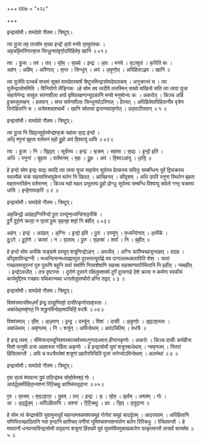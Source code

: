 +++
title = "०२८"

+++


इन्द्रासोमौ। वामदेवो गौतमः। त्रिष्टुप्।

त्वा यु॒जा तव॒ तत्सो॑म स॒ख्य इन्द्रो॑ अ॒पो मन॑वे स॒स्रुत॑स्कः ।  
अह॒न्नहि॒मरि॑णात्स॒प्त सिन्धू॒नपा॑वृणो॒दपि॑हितेव॒ खानि॑ ॥ ०१॥

त्वा । यु॒जा । तव॑ । तत् । सो॒म॒ । स॒ख्ये । इन्द्रः॑ । अ॒पः । मन॑वे । स॒ऽस्रुतः॑ । क॒रिति॑ कः ।  
अह॑न् । अहि॑म् । अरि॑णात् । स॒प्त । सिन्धू॑न् । अप॑ । अ॒वृ॒णो॒त् । अपि॑हिताऽइव । खानि॑ ॥

त्वा युजेति पञ्चर्चं सप्तमं सूक्तं वामदेवस्यार्षं त्रैष्टुभमिन्द्रासोमदेवताकम् । अनुक्रान्तं च । त्वा युजैन्द्रासोममिति । विनियोगो लैङ्गिकः ॥हे सोम तव त्वदीये तत्तस्मिन् सख्ये सखित्वे सति त्वा त्वया युजा सहायेनेन्द्रः सस्रुतः सरणशीला अपो वृष्तिलक्षणान्युदकानि मनवे मनुष्येभ्यः कः । अकरोत् । किञ्च अहिं व्रुत्रमसुरमहन् । हतवान् । सप्त सर्पणशीलाः सिन्धूनपोऽरिणात् । प्रैरयत् । अपिहितेवापिहितानीव वृत्रेण तिरोहितानि च । अत्रेवशब्दश्चार्थे । खानि स्रोतसां द्वाराण्यपावृणोत् । उद्घाटीतवान् ॥ १ ॥

इन्द्रासोमौ। वामदेवो गौतमः। त्रिष्टुप्।

त्वा यु॒जा नि खि॑द॒त्सूर्य॒स्येन्द्र॑श्च॒क्रं सह॑सा स॒द्य इ॑न्दो ।  
अधि॒ ष्णुना॑ बृह॒ता वर्त॑मानं म॒हो द्रु॒हो अप॑ वि॒श्वायु॑ धायि ॥ ०२॥

त्वा । यु॒जा । नि । खि॒द॒त् । सूर्य॑स्य । इन्द्रः॑ । च॒क्रम् । सह॑सा । स॒द्यः । इ॒न्दो॒ इति॑ ।  
अधि॑ । स्नुना॑ । बृ॒ह॒ता । वर्त॑मानम् । म॒हः । द्रु॒हः । अप॑ । वि॒श्वऽआ॑यु । धा॒यि॒ ॥

हे इन्दो सोम इन्द्रः सद्यः सपदि त्वा त्वया युजा सहायेन सूर्यस्य प्रेरकस्य सवितुः सम्बन्धिनः पूर्वं द्विचक्रस्य रथस्यैकं चक्रं सहसाभिभावुकेन बलेन नि खिदत् । आच्छिनत् । कीदृशम् । अधि उपरि स्नुना स्थितेन बृहता महतान्तरिक्षेन वर्तमानम् । किञ्च महो महतः प्रभूतस्य द्रुहो द्रोग्धुः सूर्यस्य सम्बन्धि विश्वायु सर्वतो गन्तृ चक्रमप धायि । इन्द्रेणापाहारि ॥ २ ॥

इन्द्रासोमौ। वामदेवो गौतमः। त्रिष्टुप्।

अह॒न्निन्द्रो॒ अद॑हद॒ग्निरि॑न्दो पु॒रा दस्यू॑न्म॒ध्यन्दि॑नाद॒भीके॑ ।  
दु॒र्गे दु॑रो॒णे क्रत्वा॒ न या॒तां पु॒रू स॒हस्रा॒ शर्वा॒ नि ब॑र्हीत् ॥ ०३॥

अह॑न् । इन्द्रः॑ । अद॑हत् । अ॒ग्निः । इ॒न्दो॒ इति॑ । पु॒रा । दस्यू॑न् । म॒ध्यन्दि॑नात् । अ॒भीके॑ ।  
दुः॒ऽगे । दु॒रो॒णे । क्रत्वा॑ । न । या॒ताम् । पु॒रु । स॒हस्रा॑ । शर्वा॑ । नि । ब॒र्ही॒त् ॥

हे इन्दो सोम अभीके सङ्ग्रामे दस्यून् शत्रूनिन्द्रोऽहन् । अवधीत् । अग्निः कांश्चिच्छत्रूनदहत् । ददाह । कीदृशाविन्द्राग्नी । मध्यन्दिनान्मध्याह्नात्पुरा पुरस्तात्पूर्वाह्णे तव पानाल्लब्धबलाविति शेशः । यातां गच्छतामसुरानां पुरु पुरूणि बहूनि सर्वा सर्वाणि निरवशेषाणि सहस्रा सहस्राण्यपरिमितानि नि हर्हीत् । न्यबर्हीत् । इन्द्रोऽवधीत् । तत्र दृष्टान्तः । दुरोणे दुरवने रक्षितुमशक्ये दुर्गे दुरवगाहे देशे क्रत्वा न कर्मणा स्वकीयं कार्यमुद्दिश्य गच्छतः पथिकान्यथा धनलोलुपश्चोरो हन्ति तद्वत् ॥ ३ ॥

इन्द्रासोमौ। वामदेवो गौतमः। त्रिष्टुप्।

विश्व॑स्मात्सीमध॒माँ इ॑न्द्र॒ दस्यू॒न्विशो॒ दासी॑रकृणोरप्रश॒स्ताः ।  
अबा॑धेथा॒ममृ॑णतं॒ नि शत्रू॒नवि॑न्देथा॒मप॑चितिं॒ वध॑त्रैः ॥ ०४॥

विश्व॑स्मात् । सी॒म् । अ॒ध॒मान् । इ॒न्द्र॒ । दस्यू॑न् । विशः॑ । दासीः॑ । अ॒कृ॒णोः॒ । अ॒प्र॒ऽश॒स्ताः ।  
अबा॑धेथाम् । अमृ॑णतम् । नि । शत्रू॑न् । अवि॑न्देथाम् । अप॑ऽचितिम् । वध॑त्रैः ॥

हे इन्द्र तवम् । सीमेनान्दस्यून्विश्वस्मात्सर्वस्माध्गुणादधमान् हीनानकृणोः । अकरोः । किञ्च दासीः कर्महीना विशो मानुषीः प्रजा अप्रशस्ता गर्हिता अकृणोः । हे इन्द्रासोमौ युवां शत्रूनबाधेथाम् । न्यमृणतम् । नितरां हिंसितवन्तौ । अपि च वधत्रैस्तेषां शत्रूणां प्रहारैरपिचितिं पूजां जनेभ्योऽविन्देथाम् । अलभेथां ॥ ४ ॥

इन्द्रासोमौ। वामदेवो गौतमः। त्रिष्टुप्।

ए॒वा स॒त्यं म॑घवाना यु॒वं तदिन्द्र॑श्च सोमो॒र्वमश्व्यं॒ गोः ।  
आद॑र्दृत॒मपि॑हिता॒न्यश्ना॑ रिरि॒चथुः॒ क्षाश्चि॑त्ततृदा॒ना ॥ ०५॥

ए॒व । स॒त्यम् । म॒घ॒ऽवा॒ना॒ । यु॒वम् । तत् । इन्द्रः॑ । च॒ । सो॒म॒ । ऊ॒र्वम् । अश्व्य॑म् । गोः ।  
आ । अ॒द॒र्दृ॒त॒म् । अपि॑ऽहितानि । अश्ना॑ । रि॒रि॒चथुः॑ । क्षाः । चि॒त् । त॒तृ॒दा॒ना ॥

हे सोम त्वं चेन्द्रश्चेति युवामुभापूर्वं महान्तमश्व्यमश्वसमूहं गोर्गवां समूहं चादर्दृतम् । आदरयतम् । अपिहितानि पणिभिराच्छादितानि गवां वृन्दानि क्षाश्चित् पणीनां भूमिश्चाश्नाशनपरेण बलेन रिरिचधुः । रेचितवन्तौ । हे मघवानौ धनवन्ताविन्द्रासोमौ ततृदाना शत्रूणां हिंसकौ युवं युवामेवैवमुक्तप्रकारेण यत्कृतवन्तौ तत्सर्वं सत्यमेव ॥ ५ ॥